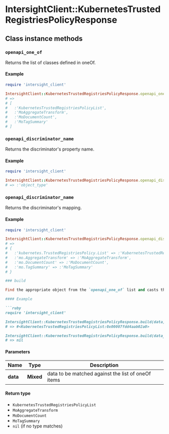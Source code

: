 # IntersightClient::KubernetesTrustedRegistriesPolicyResponse

## Class instance methods

### `openapi_one_of`

Returns the list of classes defined in oneOf.

#### Example

```ruby
require 'intersight_client'

IntersightClient::KubernetesTrustedRegistriesPolicyResponse.openapi_one_of
# =>
# [
#   :'KubernetesTrustedRegistriesPolicyList',
#   :'MoAggregateTransform',
#   :'MoDocumentCount',
#   :'MoTagSummary'
# ]
```

### `openapi_discriminator_name`

Returns the discriminator's property name.

#### Example

```ruby
require 'intersight_client'

IntersightClient::KubernetesTrustedRegistriesPolicyResponse.openapi_discriminator_name
# => :'object_type'
```

### `openapi_discriminator_name`

Returns the discriminator's mapping.

#### Example

```ruby
require 'intersight_client'

IntersightClient::KubernetesTrustedRegistriesPolicyResponse.openapi_discriminator_mapping
# =>
# {
#   :'kubernetes.TrustedRegistriesPolicy.List' => :'KubernetesTrustedRegistriesPolicyList',
#   :'mo.AggregateTransform' => :'MoAggregateTransform',
#   :'mo.DocumentCount' => :'MoDocumentCount',
#   :'mo.TagSummary' => :'MoTagSummary'
# }

### build

Find the appropriate object from the `openapi_one_of` list and casts the data into it.

#### Example

```ruby
require 'intersight_client'

IntersightClient::KubernetesTrustedRegistriesPolicyResponse.build(data)
# => #<KubernetesTrustedRegistriesPolicyList:0x00007fdd4aab02a0>

IntersightClient::KubernetesTrustedRegistriesPolicyResponse.build(data_that_doesnt_match)
# => nil
```

#### Parameters

| Name | Type | Description |
| ---- | ---- | ----------- |
| **data** | **Mixed** | data to be matched against the list of oneOf items |

#### Return type

- `KubernetesTrustedRegistriesPolicyList`
- `MoAggregateTransform`
- `MoDocumentCount`
- `MoTagSummary`
- `nil` (if no type matches)

